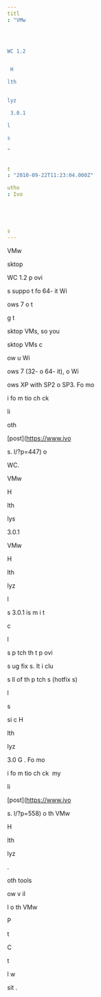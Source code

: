 ```yaml
---
titl
: "VMw


 

WC 1.2 


 H

lth


lyz

 3.0.1 

l

s

"


t
: "2010-09-22T11:23:04.000Z"

utho
: Ivo 





s
---
```


VMw


 

sktop 

WC 1.2 p
ovi

s suppo
t fo
 64-
it Wi

ows 7 o
 t

g
t 

sktop VMs, so you
 

sktop VMs c

 
ow 
u
 Wi

ows 7 (32- o
 64-
it), o
 Wi

ows XP with SP2 o
 SP3. Fo
 mo

 i
fo
m
tio
 ch
ck 


li

 oth

 [post](https://www.ivo





s.
l/?p=447) o
 

WC.




 VMw


 H

lth


lys

 3.0.1

VMw


 H

lth


lyz

 

l

s
 3.0.1 is 
 m
i
t



c
 

l

s
 p
tch th
t p
ovi

s 
ug fix
s. It i
clu

s 
ll of th
 p
tch
s (hotfix
s) 

l

s

 si
c
 H

lth


lyz

 3.0 G
. Fo
 mo

 i
fo
m
tio
 ch
ck  my 


li

 [post](https://www.ivo





s.
l/?p=558) o
 th
 VMw


 H

lth


lyz

.


oth tools 


 
ow 
v
il

l
 o
 th
 VMw


 P

t


 C

t

l w

sit
.







